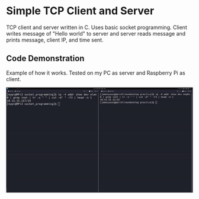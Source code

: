 # Simple TCP Client and Server
TCP client and server written in C. Uses basic socket programming. Client writes message of "Hello world" to server and server reads message and prints message, client IP, and time sent.

## Code Demonstration
Example of how it works. Tested on my PC as server and Raspberry Pi as client. 

![alt text](https://github.com/jamesyoung-15/http-server/blob/main/images/tcp_test.gif)